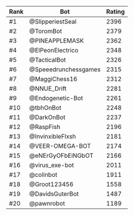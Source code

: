 Rank|Bot|Rating
---|---|---
#1|@SlipperiestSeal|2396
#2|@ToromBot|2379
#3|@PINEAPPLEMASK|2362
#4|@ElPeonElectrico|2348
#5|@TacticalBot|2326
#6|@Speeedrunchessgames|2315
#7|@MaggiChess16|2312
#8|@NNUE_Drift|2281
#9|@Endogenetic-Bot|2261
#10|@tbhOnBot|2248
#11|@DarkOnBot|2237
#12|@RaspFish|2196
#13|@InvinxibleFlxsh|2181
#14|@VEER-OMEGA-BOT|2174
#15|@eNErGyOFbEiNGbOT|2166
#16|@virus_exe-bot|2011
#17|@colinbot|1911
#18|@Groot123456|1558
#19|@DavidsGuterBot|1487
#20|@pawnrobot|1189
